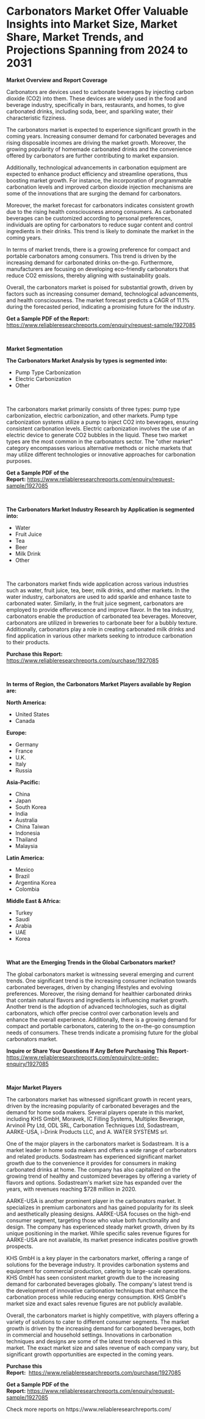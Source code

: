 <p><h1>Carbonators Market Offer Valuable Insights into Market Size, Market Share, Market Trends, and Projections Spanning from 2024 to 2031</h1></p><p><strong>Market Overview and Report Coverage</strong></p>
<p><p>Carbonators are devices used to carbonate beverages by injecting carbon dioxide (CO2) into them. These devices are widely used in the food and beverage industry, specifically in bars, restaurants, and homes, to give carbonated drinks, including soda, beer, and sparkling water, their characteristic fizziness.</p><p>The carbonators market is expected to experience significant growth in the coming years. Increasing consumer demand for carbonated beverages and rising disposable incomes are driving the market growth. Moreover, the growing popularity of homemade carbonated drinks and the convenience offered by carbonators are further contributing to market expansion.</p><p>Additionally, technological advancements in carbonation equipment are expected to enhance product efficiency and streamline operations, thus boosting market growth. For instance, the incorporation of programmable carbonation levels and improved carbon dioxide injection mechanisms are some of the innovations that are surging the demand for carbonators.</p><p>Moreover, the market forecast for carbonators indicates consistent growth due to the rising health consciousness among consumers. As carbonated beverages can be customized according to personal preferences, individuals are opting for carbonators to reduce sugar content and control ingredients in their drinks. This trend is likely to dominate the market in the coming years.</p><p>In terms of market trends, there is a growing preference for compact and portable carbonators among consumers. This trend is driven by the increasing demand for carbonated drinks on-the-go. Furthermore, manufacturers are focusing on developing eco-friendly carbonators that reduce CO2 emissions, thereby aligning with sustainability goals.</p><p>Overall, the carbonators market is poised for substantial growth, driven by factors such as increasing consumer demand, technological advancements, and health consciousness. The market forecast predicts a CAGR of 11.1% during the forecasted period, indicating a promising future for the industry.</p></p>
<p><strong>Get a Sample PDF of the Report:</strong> <a href="https://www.reliableresearchreports.com/enquiry/request-sample/1927085">https://www.reliableresearchreports.com/enquiry/request-sample/1927085</a></p>
<p>&nbsp;</p>
<p><strong>Market Segmentation</strong></p>
<p><strong>The Carbonators Market Analysis by types is segmented into:</strong></p>
<p><ul><li>Pump Type Carbonization</li><li>Electric Carbonization</li><li>Other</li></ul></p>
<p>&nbsp;</p>
<p><p>The carbonators market primarily consists of three types: pump type carbonization, electric carbonization, and other markets. Pump type carbonization systems utilize a pump to inject CO2 into beverages, ensuring consistent carbonation levels. Electric carbonization involves the use of an electric device to generate CO2 bubbles in the liquid. These two market types are the most common in the carbonators sector. The "other market" category encompasses various alternative methods or niche markets that may utilize different technologies or innovative approaches for carbonation purposes.</p></p>
<p><strong>Get a Sample PDF of the Report:</strong>&nbsp;<a href="https://www.reliableresearchreports.com/enquiry/request-sample/1927085">https://www.reliableresearchreports.com/enquiry/request-sample/1927085</a></p>
<p>&nbsp;</p>
<p><strong>The Carbonators Market Industry Research by Application is segmented into:</strong></p>
<p><ul><li>Water</li><li>Fruit Juice</li><li>Tea</li><li>Beer</li><li>Milk Drink</li><li>Other</li></ul></p>
<p>&nbsp;</p>
<p><p>The carbonators market finds wide application across various industries such as water, fruit juice, tea, beer, milk drinks, and other markets. In the water industry, carbonators are used to add sparkle and enhance taste to carbonated water. Similarly, in the fruit juice segment, carbonators are employed to provide effervescence and improve flavor. In the tea industry, carbonators enable the production of carbonated tea beverages. Moreover, carbonators are utilized in breweries to carbonate beer for a bubbly texture. Additionally, carbonators play a role in creating carbonated milk drinks and find application in various other markets seeking to introduce carbonation to their products.</p></p>
<p><strong>Purchase this Report:</strong>&nbsp; <a href="https://www.reliableresearchreports.com/purchase/1927085">https://www.reliableresearchreports.com/purchase/1927085</a></p>
<p>&nbsp;</p>
<p><strong>In terms of Region, the Carbonators Market Players available by Region are:</strong></p>
<p>
    <p> <strong> North America: </strong>
        <ul>
            <li>United States</li>
            <li>Canada</li>
        </ul>
        </p> 
    <p> <strong> Europe: </strong>
        <ul>
            <li>Germany</li>
            <li>France</li>
            <li>U.K.</li>
            <li>Italy</li>
            <li>Russia</li>
        </ul>
        </p> 
    <p> <strong> Asia-Pacific: </strong>
        <ul>
            <li>China</li>
            <li>Japan</li>
            <li>South Korea</li>
            <li>India</li>
            <li>Australia</li>
            <li>China Taiwan</li>
            <li>Indonesia</li>
            <li>Thailand</li>
            <li>Malaysia</li>
        </ul>
        </p> 
    <p> <strong> Latin America: </strong>
        <ul>
            <li>Mexico</li>
            <li>Brazil</li>
            <li>Argentina Korea</li>
            <li>Colombia</li>
        </ul>
        </p> 
    <p> <strong> Middle East & Africa: </strong>
        <ul>
            <li>Turkey</li>
            <li>Saudi</li>
            <li>Arabia</li>
            <li>UAE</li>
            <li>Korea</li>
        </ul>
    </p>
    </p>
<p>&nbsp;</p>
<p><strong>What are the Emerging Trends in the Global Carbonators market?</strong></p>
<p><p>The global carbonators market is witnessing several emerging and current trends. One significant trend is the increasing consumer inclination towards carbonated beverages, driven by changing lifestyles and evolving preferences. Moreover, the rising demand for healthier carbonated drinks that contain natural flavors and ingredients is influencing market growth. Another trend is the adoption of advanced technologies, such as digital carbonators, which offer precise control over carbonation levels and enhance the overall experience. Additionally, there is a growing demand for compact and portable carbonators, catering to the on-the-go consumption needs of consumers. These trends indicate a promising future for the global carbonators market.</p></p>
<p><strong>Inquire or Share Your Questions If Any Before Purchasing This Report</strong>- <a href="https://www.reliableresearchreports.com/enquiry/pre-order-enquiry/1927085">https://www.reliableresearchreports.com/enquiry/pre-order-enquiry/1927085</a></p>
<p>&nbsp;</p>
<p><strong>Major Market Players</strong></p>
<p><p>The carbonators market has witnessed significant growth in recent years, driven by the increasing popularity of carbonated beverages and the demand for home soda makers. Several players operate in this market, including KHS GmbH, Moravek, IC Filling Systems, Multiplex Beverage, Arvinoil Pty Ltd, ODL SRL, Carbonation Techniques Ltd, Sodastream, AARKE-USA, i-Drink Products LLC, and A. WATER SYSTEMS srl.</p><p>One of the major players in the carbonators market is Sodastream. It is a market leader in home soda makers and offers a wide range of carbonators and related products. Sodastream has experienced significant market growth due to the convenience it provides for consumers in making carbonated drinks at home. The company has also capitalized on the growing trend of healthy and customized beverages by offering a variety of flavors and options. Sodastream's market size has expanded over the years, with revenues reaching $728 million in 2020.</p><p>AARKE-USA is another prominent player in the carbonators market. It specializes in premium carbonators and has gained popularity for its sleek and aesthetically pleasing designs. AARKE-USA focuses on the high-end consumer segment, targeting those who value both functionality and design. The company has experienced steady market growth, driven by its unique positioning in the market. While specific sales revenue figures for AARKE-USA are not available, its market presence indicates positive growth prospects.</p><p>KHS GmbH is a key player in the carbonators market, offering a range of solutions for the beverage industry. It provides carbonation systems and equipment for commercial production, catering to large-scale operations. KHS GmbH has seen consistent market growth due to the increasing demand for carbonated beverages globally. The company's latest trend is the development of innovative carbonation techniques that enhance the carbonation process while reducing energy consumption. KHS GmbH's market size and exact sales revenue figures are not publicly available.</p><p>Overall, the carbonators market is highly competitive, with players offering a variety of solutions to cater to different consumer segments. The market growth is driven by the increasing demand for carbonated beverages, both in commercial and household settings. Innovations in carbonation techniques and designs are some of the latest trends observed in this market. The exact market size and sales revenue of each company vary, but significant growth opportunities are expected in the coming years.</p></p>
<p><strong>Purchase this Report:</strong>&nbsp;&nbsp;<a href="https://www.reliableresearchreports.com/purchase/1927085">https://www.reliableresearchreports.com/purchase/1927085</a></p>
<p></p>
<p><strong>Get a Sample PDF of the Report:</strong>&nbsp;<a href="https://www.reliableresearchreports.com/enquiry/request-sample/1927085">https://www.reliableresearchreports.com/enquiry/request-sample/1927085</a></p>
<p>Check more reports on https://www.reliableresearchreports.com/</p>